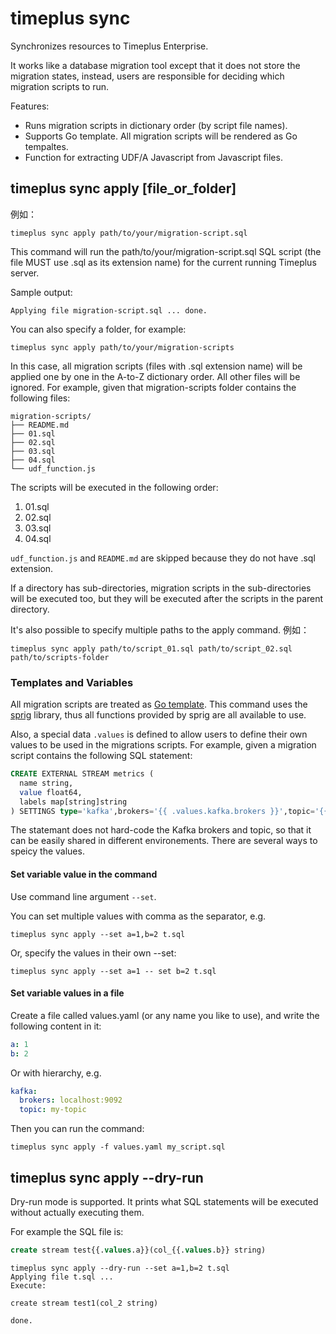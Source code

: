 # timeplus sync

Synchronizes resources to Timeplus Enterprise.

It works like a database migration tool except that it does not store the migration states, instead, users are responsible for deciding which migration scripts to run.

Features:

- Runs migration scripts in dictionary order (by script file names).
- Supports Go template. All migration scripts will be rendered as Go tempaltes.
- Function for extracting UDF/A Javascript from Javascript files.

## timeplus sync apply [file_or_folder]

例如：

```
timeplus sync apply path/to/your/migration-script.sql
```

This command will run the path/to/your/migration-script.sql SQL script (the file MUST use .sql as its extension name) for the current running Timeplus server.

Sample output:

```
Applying file migration-script.sql ... done.
```

You can also specify a folder, for example:

```
timeplus sync apply path/to/your/migration-scripts
```

In this case, all migration scripts (files with .sql extension name) will be applied one by one in the A-to-Z dictionary order. All other files will be ignored. For example, given that migration-scripts folder contains the following files:

```
migration-scripts/
├── README.md
├── 01.sql
├── 02.sql
├── 03.sql
├── 04.sql
└── udf_function.js
```

The scripts will be executed in the following order:

1. 01.sql
2. 02.sql
3. 03.sql
4. 04.sql

`udf_function.js` and `README.md` are skipped because they do not have .sql extension.

If a directory has sub-directories, migration scripts in the sub-directories will be executed too, but they will be executed after the scripts in the parent directory.

It's also possible to specify multiple paths to the apply command. 例如：

```
timeplus sync apply path/to/script_01.sql path/to/script_02.sql path/to/scripts-folder
```

### Templates and Variables

All migration scripts are treated as [Go template](https://pkg.go.dev/text/template). This command uses the [sprig](https://masterminds.github.io/sprig/) library, thus all functions provided by sprig are all available to use.

Also, a special data `.values` is defined to allow users to define their own values to be used in the migrations scripts. For example, given a migration script contains the following SQL statement:

```sql
CREATE EXTERNAL STREAM metrics (
  name string,
  value float64,
  labels map[string]string
) SETTINGS type='kafka',brokers='{{ .values.kafka.brokers }}',topic='{{ .values.kafka.topic }}'
```

The statemant does not hard-code the Kafka brokers and topic, so that it can be easily shared in different environements. There are several ways to speicy the values.

#### Set variable value in the command

Use command line argument `--set`.

You can set multiple values with comma as the separator, e.g.

```
timeplus sync apply --set a=1,b=2 t.sql
```

Or, specify the values in their own --set:

```
timeplus sync apply --set a=1 -- set b=2 t.sql
```

#### Set variable values in a file

Create a file called values.yaml (or any name you like to use), and write the following content in it:

```yaml
a: 1
b: 2
```

Or with hierarchy, e.g.

```yaml
kafka:
  brokers: localhost:9092
  topic: my-topic
```

Then you can run the command:

```
timeplus sync apply -f values.yaml my_script.sql
```

## timeplus sync apply --dry-run

Dry-run mode is supported. It prints what SQL statements will be executed without actually executing them.

For example the SQL file is:

```sql
create stream test{{.values.a}}(col_{{.values.b}} string)
```

```
timeplus sync apply --dry-run --set a=1,b=2 t.sql
Applying file t.sql ...
Execute:

create stream test1(col_2 string)

done.
```
